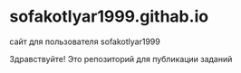 # sofakotlyar1999.githab.io
сайт для пользователя sofakotlyar1999

Здравствуйте! Это репозиторий для публикации заданий 
